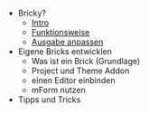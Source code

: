 

- Bricky?
    - [Intro](main_intro.md)
    - [Funktionsweise](main_funktionsweise.md)
    - [Ausgabe anpassen](main_ausgaben_anpassen.md)  
- Eigene Bricks entwicklen
    - Was ist ein Brick (Grundlage)
    - Project und Theme Addon
    - einen Editor einbinden
    - mForm nutzen
- Tipps und Tricks 

